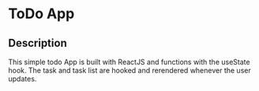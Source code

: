 # ToDo App

## Description
This simple todo App is built with ReactJS and functions with the useState hook. The task and task list are hooked and rerendered whenever the user updates.


